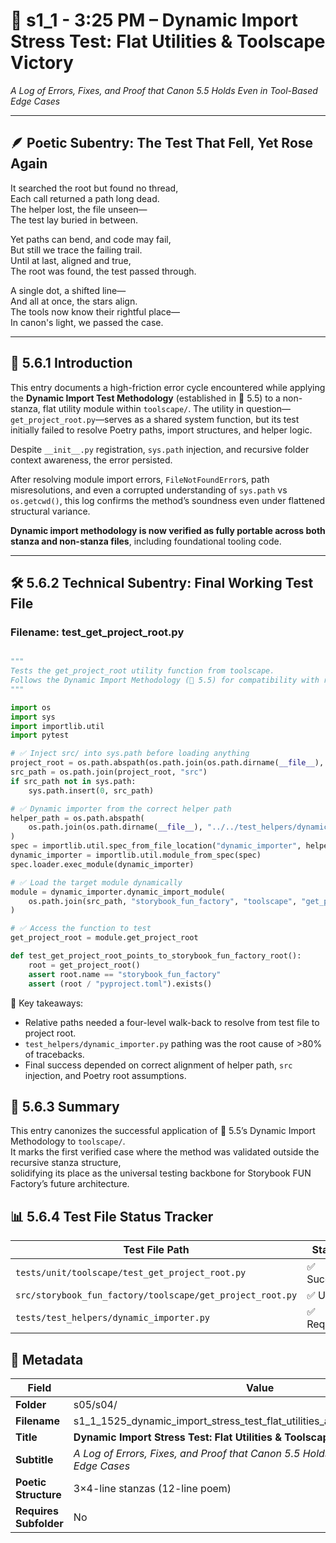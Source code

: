 <!-- Save to: shagi_archives/gdj_25/s05/s04/s1_1_1525_dynamic_import_stress_test_flat_utilities_and_toolscape_victory.md -->

# 📜 s1_1 - 3:25 PM – Dynamic Import Stress Test: Flat Utilities & Toolscape Victory  
*A Log of Errors, Fixes, and Proof that Canon 5.5 Holds Even in Tool-Based Edge Cases*

---

## 🪶 Poetic Subentry: The Test That Fell, Yet Rose Again  

It searched the root but found no thread,  
Each call returned a path long dead.  
The helper lost, the file unseen—  
The test lay buried in between.  

Yet paths can bend, and code may fail,  
But still we trace the failing trail.  
Until at last, aligned and true,  
The root was found, the test passed through.  

A single dot, a shifted line—  
And all at once, the stars align.  
The tools now know their rightful place—  
In canon's light, we passed the case.  

---

## 📘 5.6.1 Introduction

This entry documents a high-friction error cycle encountered while applying the **Dynamic Import Test Methodology** (established in 📜 5.5) to a non-stanza, flat utility module within `toolscape/`. The utility in question—`get_project_root.py`—serves as a shared system function, but its test initially failed to resolve Poetry paths, import structures, and helper logic.

Despite `__init__.py` registration, `sys.path` injection, and recursive folder context awareness, the error persisted.

After resolving module import errors, `FileNotFoundError`s, path misresolutions, and even a corrupted understanding of `sys.path` vs `os.getcwd()`, this log confirms the method’s soundness even under flattened structural variance.

**Dynamic import methodology is now verified as fully portable across both stanza and non-stanza files**, including foundational tooling code.

---

## 🛠️ 5.6.2 Technical Subentry: Final Working Test File

### Filename: test_get_project_root.py

```python

"""
Tests the get_project_root utility function from toolscape.
Follows the Dynamic Import Methodology (📜 5.5) for compatibility with recursive test structure.
"""

import os
import sys
import importlib.util
import pytest

# ✅ Inject src/ into sys.path before loading anything
project_root = os.path.abspath(os.path.join(os.path.dirname(__file__), "../../../.."))
src_path = os.path.join(project_root, "src")
if src_path not in sys.path:
    sys.path.insert(0, src_path)

# ✅ Dynamic importer from the correct helper path
helper_path = os.path.abspath(
    os.path.join(os.path.dirname(__file__), "../../test_helpers/dynamic_importer.py")
)
spec = importlib.util.spec_from_file_location("dynamic_importer", helper_path)
dynamic_importer = importlib.util.module_from_spec(spec)
spec.loader.exec_module(dynamic_importer)

# ✅ Load the target module dynamically
module = dynamic_importer.dynamic_import_module(
    os.path.join(src_path, "storybook_fun_factory", "toolscape", "get_project_root.py")
)

# ✅ Access the function to test
get_project_root = module.get_project_root

def test_get_project_root_points_to_storybook_fun_factory_root():
    root = get_project_root()
    assert root.name == "storybook_fun_factory"
    assert (root / "pyproject.toml").exists()
```


🧠 Key takeaways:

- Relative paths needed a four-level walk-back to resolve from test file to project root.
- `test_helpers/dynamic_importer.py` pathing was the root cause of >80% of tracebacks.
- Final success depended on correct alignment of helper path, `src` injection, and Poetry root assumptions.

## 🧩 5.6.3 Summary

This entry canonizes the successful application of 📜 5.5’s Dynamic Import Methodology to `toolscape/`.  
It marks the first verified case where the method was validated outside the recursive stanza structure,  
solidifying its place as the universal testing backbone for Storybook FUN Factory’s future architecture.

## 📊 5.6.4 Test File Status Tracker

| Test File Path                                         | Status      |
|--------------------------------------------------------|-------------|
| `tests/unit/toolscape/test_get_project_root.py`        | ✅ Success   |
| `src/storybook_fun_factory/toolscape/get_project_root.py` | ✅ Used      |
| `tests/test_helpers/dynamic_importer.py`               | ✅ Required  |

## 🧩 Metadata

| Field | Value |
|-------|-------|
| **Folder** | s05/s04/ |
| **Filename** | s1_1_1525_dynamic_import_stress_test_flat_utilities_and_toolscape_victory.md |
| **Title** | **Dynamic Import Stress Test: Flat Utilities & Toolscape Victory** |
| **Subtitle** | *A Log of Errors, Fixes, and Proof that Canon 5.5 Holds Even in Tool-Based Edge Cases* |
| **Poetic Structure** | 3×4-line stanzas (12-line poem) |
| **Requires Subfolder** | No |
